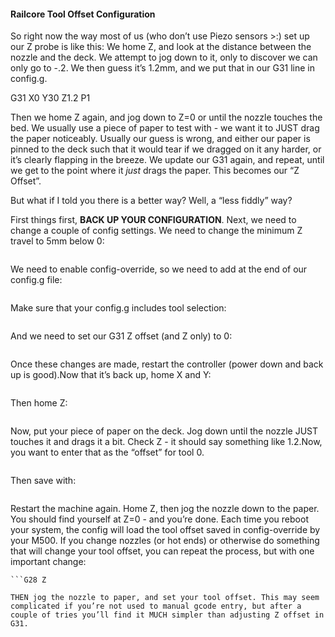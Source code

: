 #### Railcore Tool Offset Configuration

So right now the way most of us (who don’t use Piezo sensors >:) set up our Z probe is like this: We home Z, and look at the distance between the nozzle and the deck. We attempt to jog down to it, only to discover we can only go to -.2. We then guess it’s 1.2mm, and we put that in our G31 line in config.g.

   G31 X0 Y30 Z1.2 P1

Then we home Z again, and jog down to Z=0 or until the nozzle touches the bed. We usually use a piece of paper to test with - we want it to JUST drag the paper noticeably. Usually our guess is wrong, and either our paper is pinned to the deck such that it would tear if we dragged on it any harder, or it’s clearly flapping in the breeze. We update our G31 again, and repeat, until we get to the point where it *just* drags the paper.  This becomes our “Z Offset”. 

But what if I told you there is a better way? Well, a “less fiddly” way? 

First things first, **BACK UP YOUR CONFIGURATION**. Next, we need to change a couple of config settings.  We need to change the minimum Z travel to 5mm below 0:

  ```M208 S1 Z-5  :set minimum Z travel
  ```

We need to enable config-override, so we need to add at the end of our config.g file:

  ```M501 ; load config-override
  ```

Make sure that your config.g includes tool selection:

  ```T0 ; select first tool
  ```

And we need to set our G31 Z offset (and Z only) to 0:

  ```G31 X0 Y30 Z0 P1
  ```
  
Once these changes are made, restart the controller (power down and back up is good).Now that it’s back up, home X and Y:

  ```G28 X Y
  ```

Then home Z:

  ```G28 Z
  ```

Now, put your piece of paper on the deck. Jog down until the nozzle JUST touches it and drags it a bit. Check Z - it should say something like 1.2.Now, you want to enter that as the “offset” for tool 0. 

```G10 L1 P0 Z1.2 ; set tool offset for tool 0
```

Then save with:

  ```M500
```

Restart the machine again. Home Z, then jog the nozzle down to the paper. You should find yourself at Z=0 - and you’re done. Each time you reboot your system, the config will load the tool offset saved in config-override by your M500. If you change nozzles (or hot ends) or otherwise do something that will change your tool offset, you can repeat the process, but with one important change:

```G10 L1 P0 Z0 ; set tool offset to 0
```G28 Z

THEN jog the nozzle to paper, and set your tool offset. This may seem complicated if you’re not used to manual gcode entry, but after a couple of tries you’ll find it MUCH simpler than adjusting Z offset in G31. 
